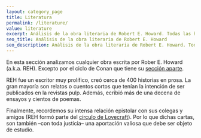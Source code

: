```yaml
---
layout: category_page
title: Literatura
permalink: /literature/
value: literature
excerpt: Análisis de la obra literaria de Robert E. Howard. Todas las historias escritas por Howard, de cualquier género o personaje como Salomon Kane,  el rey Kull, el Borak, James Alison. Sus historias de boxeo, del oeste (western), terror, aventura y ciencia ficción. El baúl de Howard trata de hacer análisis en español de la vida y obra de Robert E. Howard.
seo_title: Análisis de la obra literaria de Robert E. Howard
seo_description: Análisis de la obra literaria de Robert E. Howard. Todas las historias escritas por Howard, de cualquier género o personaje como Salomon Kane,  el rey Kull, el Borak, James Alison. Sus historias de boxeo, del oeste (western), terror, aventura y ciencia ficción. El baúl de Howard trata de hacer análisis en español de la vida y obra de Robert E. Howard.
---
```


En esta sección analizamos cualquier obra escrita por Rober E. Howard (a.k.a. REH). Excepto por el ciclo de Conan que tiene su [sección aparte](/conan).

REH fue un escritor muy prolífico, creó cerca de 400 historias en prosa. La gran mayoría son relatos o cuentos cortos que tenían la intención de ser publicados en la revistas pulp. Además, ecribió más de una decena de ensayos y cientos de poemas.

Finalmente, recordemos su intensa relación epistolar con sus colegas y amigos (REH formó parte del [círculo de Lovecraft](https://en.wikipedia.org/wiki/H._P._Lovecraft)). Por lo que dichas cartas, son también –con toda justicia– una aportación valiosa que debe ser objeto de estudio.
